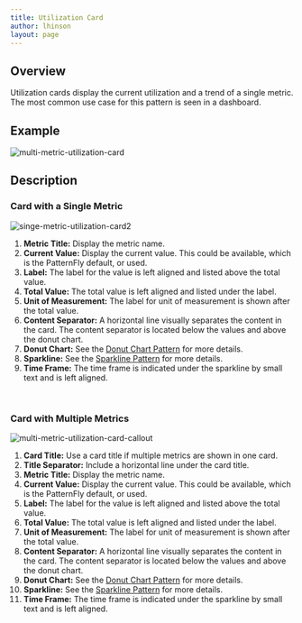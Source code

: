 ```yaml
---
title: Utilization Card
author: lhinson
layout: page
---
```

## Overview

Utilization cards display the current utilization and a trend of a single metric. The most common use case for this pattern is seen in a dashboard.

## Example

![multi-metric-utilization-card][1]

## Description

### Card with a Single Metric

<div class="row">
  <div class="col-md-7">
    <img src="{{ site.baseurl}}wp-content/uploads/2015/08/singe-metric-utilization-card2.png" alt="singe-metric-utilization-card2" />
  </div>

  <div class="col-md-5">
    <ol>
      <li>
        <b>Metric Title:</b> Display the metric name.
      </li>
      <li>
        <b>Current Value:</b> Display the current value. This could be available, which is the PatternFly default, or used.
      </li>
      <li>
        <b>Label:</b> The label for the value is left aligned and listed above the total value.
      </li>
      <li>
        <b>Total Value:</b> The total value is left aligned and listed under the label.
      </li>
      <li>
        <b>Unit of Measurement:</b> The label for unit of measurement is shown after the total value.
      </li>
      <li>
        <b>Content Separator:</b> A horizontal line visually separates the content in the card. The content separator is located below the values and above the donut chart.
      </li>
      <li>
        <b>Donut Chart:</b> See the <a href="{{ site.baseurl}}patterns/donut-chart/">Donut Chart Pattern</a> for more details.
      </li>
      <li>
        <b>Sparkline:</b> See the <a href="{{ site.baseurl}}patterns/sparkline/">Sparkline Pattern</a> for more details.
      </li>
      <li>
        <b>Time Frame:</b> The time frame is indicated under the sparkline by small text and is left aligned.
      </li>
    </ol>
  </div>
</div>

&nbsp;

### Card with Multiple Metrics

<div class="row">
  <div class="col-md-7">
    <img src="{{ site.baseurl}}wp-content/uploads/2015/08/multi-metric-utilization-card-callout1.png" alt="multi-metric-utilization-card-callout" />
  </div>

  <div class="col-md-5">
    <ol>
      <li>
        <b>Card Title:</b> Use a card title if multiple metrics are shown in one card.
      </li>
      <li>
        <b>Title Separator:</b> Include a horizontal line under the card title.
      </li>
      <li>
        <b>Metric Title:</b> Display the metric name.
      </li>
      <li>
        <b>Current Value:</b> Display the current value. This could be available, which is the PatternFly default, or used.
      </li>
      <li>
        <b>Label:</b> The label for the value is left aligned and listed above the total value.
      </li>
      <li>
        <b>Total Value:</b> The total value is left aligned and listed under the label.
      </li>
      <li>
        <b>Unit of Measurement:</b> The label for unit of measurement is shown after the total value.
      </li>
      <li>
        <b>Content Separator:</b> A horizontal line visually separates the content in the card. The content separator is located below the values and above the donut chart.
      </li>
      <li>
        <b>Donut Chart:</b> See the <a href="{{ site.baseurl}}patterns/donut-chart/">Donut Chart Pattern</a> for more details.
      </li>
      <li>
        <b>Sparkline:</b> See the <a href="{{ site.baseurl}}patterns/sparkline/">Sparkline Pattern</a> for more details.
      </li>
      <li>
        <b>Time Frame:</b> The time frame is indicated under the sparkline by small text and is left aligned.
      </li>
    </ol>
  </div>
</div>

 [1]: /wp-content/uploads/2015/08/multi-metric-utilization-card.png
